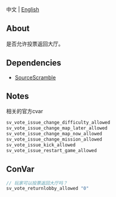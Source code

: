 中文 | [English](./README_EN.md)

## About
是否允许投票返回大厅。

## Dependencies
- [SourceScramble](https://github.com/nosoop/SMExt-SourceScramble)

## Notes
相关的官方cvar
```c
sv_vote_issue_change_difficulty_allowed
sv_vote_issue_change_map_later_allowed   
sv_vote_issue_change_map_now_allowed    
sv_vote_issue_change_mission_allowed    
sv_vote_issue_kick_allowed              
sv_vote_issue_restart_game_allowed  
```

## ConVar
```c
// 玩家可以投票返回大厅吗？
sv_vote_returnlobby_allowed "0"
```
